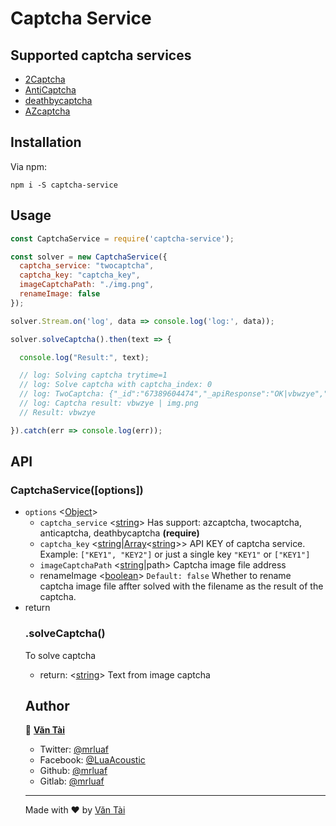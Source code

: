 # Captcha Service

## Supported captcha services
- [2Captcha](https://2captcha.com?from=9511131)
- [AntiCaptcha](http://getcaptchasolution.com/7hyxwizehv)
- [deathbycaptcha](https://www.deathbycaptcha.com)
- [AZcaptcha](https://azcaptcha.com)

## Installation

Via npm:

	npm i -S captcha-service

## Usage

```js
const CaptchaService = require('captcha-service');

const solver = new CaptchaService({
  captcha_service: "twocaptcha",
  captcha_key: "captcha_key",
  imageCaptchaPath: "./img.png",
  renameImage: false
});

solver.Stream.on('log', data => console.log('log:', data));

solver.solveCaptcha().then(text => {

  console.log("Result:", text);

  // log: Solving captcha trytime=1
  // log: Solve captcha with captcha_index: 0
  // log: TwoCaptcha: {"_id":"67389604474","_apiResponse":"OK|vbwzye","_text":"vbwzye"}
  // log: Captcha result: vbwzye | img.png
  // Result: vbwzye

}).catch(err => console.log(err));
```

## API
### CaptchaService([options])
- `options` <[Object]>
  - `captcha_service` <[string]> Has support: azcaptcha, twocaptcha, anticaptcha, deathbycaptcha **(require)**
  - `captcha_key` <[string]|[Array]<[string]>> API KEY of captcha service. Example: `["KEY1", "KEY2"]` or just a single key `"KEY1"` or `["KEY1"]`
  - `imageCaptchaPath` <[string]|path> Captcha image file address
  - renameImage <[boolean]> `Default: false` Whether to rename captcha image file affter solved with the filename as the result of the captcha.
- return <Object>

### .solveCaptcha()
To solve captcha
- return: <[string]> Text from image captcha

## Author

👤 **[Văn Tài](https://nguyenvantai.vn)**

- Twitter: [@mrluaf](https://twitter.com/mrluaf)
- Facebook: [@LuaAcoustic](https://www.facebook.com/LuaAcoustic)
- Github: [@mrluaf](https://github.com/mrluaf)
- Gitlab: [@mrluaf](https://gitlab.com/mrluaf)

---

Made with ❤️ by [Văn Tài](https://nguyenvantai.vn)

[axnode]: #accessibilitysnapshotoptions 'AXNode'
[accessibility]: #class-accessibility 'Accessibility'
[array]: https://developer.mozilla.org/en-US/docs/Web/JavaScript/Reference/Global_Objects/Array 'Array'
[body]: #class-body 'Body'
[browsercontext]: #class-browsercontext 'BrowserContext'
[browserfetcher]: #class-browserfetcher 'BrowserFetcher'
[browser]: #class-browser 'Browser'
[buffer]: https://nodejs.org/api/buffer.html#buffer_class_buffer 'Buffer'
[cdpsession]: #class-cdpsession 'CDPSession'
[childprocess]: https://nodejs.org/api/child_process.html 'ChildProcess'
[connectiontransport]: ../src/WebSocketTransport.js 'ConnectionTransport'
[consolemessage]: #class-consolemessage 'ConsoleMessage'
[coverage]: #class-coverage 'Coverage'
[dialog]: #class-dialog 'Dialog'
[elementhandle]: #class-elementhandle 'ElementHandle'
[element]: https://developer.mozilla.org/en-US/docs/Web/API/element 'Element'
[error]: https://nodejs.org/api/errors.html#errors_class_error 'Error'
[executioncontext]: #class-executioncontext 'ExecutionContext'
[filechooser]: #class-filechooser 'FileChooser'
[frame]: #class-frame 'Frame'
[jshandle]: #class-jshandle 'JSHandle'
[keyboard]: #class-keyboard 'Keyboard'
[map]: https://developer.mozilla.org/en-US/docs/Web/JavaScript/Reference/Global_Objects/Map 'Map'
[mouse]: #class-mouse 'Mouse'
[object]: https://developer.mozilla.org/en-US/docs/Web/JavaScript/Reference/Global_Objects/Object 'Object'
[page]: #class-page 'Page'
[promise]: https://developer.mozilla.org/en-US/docs/Web/JavaScript/Reference/Global_Objects/Promise 'Promise'
[httprequest]: #class-httprequest 'HTTPRequest'
[httpresponse]: #class-httpresponse 'HTTPResponse'
[securitydetails]: #class-securitydetails 'SecurityDetails'
[serializable]: https://developer.mozilla.org/en-US/docs/Web/JavaScript/Reference/Global_Objects/JSON/stringify#Description 'Serializable'
[target]: #class-target 'Target'
[timeouterror]: #class-timeouterror 'TimeoutError'
[touchscreen]: #class-touchscreen 'Touchscreen'
[tracing]: #class-tracing 'Tracing'
[uievent.detail]: https://developer.mozilla.org/en-US/docs/Web/API/UIEvent/detail 'UIEvent.detail'
[uskeyboardlayout]: ../src/common/USKeyboardLayout.ts 'USKeyboardLayout'
[unixtime]: https://en.wikipedia.org/wiki/Unix_time 'Unix Time'
[webworker]: #class-webworker 'Worker'
[boolean]: https://developer.mozilla.org/en-US/docs/Web/JavaScript/Data_structures#Boolean_type 'Boolean'
[function]: https://developer.mozilla.org/en-US/docs/Web/JavaScript/Reference/Global_Objects/Function 'Function'
[iterator]: https://developer.mozilla.org/en-US/docs/Web/JavaScript/Reference/Iteration_protocols 'Iterator'
[number]: https://developer.mozilla.org/en-US/docs/Web/JavaScript/Data_structures#Number_type 'Number'
[origin]: https://developer.mozilla.org/en-US/docs/Glossary/Origin 'Origin'
[selector]: https://developer.mozilla.org/en-US/docs/Web/CSS/CSS_Selectors 'selector'
[stream.readable]: https://nodejs.org/api/stream.html#stream_class_stream_readable 'stream.Readable'
[string]: https://developer.mozilla.org/en-US/docs/Web/JavaScript/Data_structures#String_type 'String'
[symbol]: https://developer.mozilla.org/en-US/docs/Web/JavaScript/Data_structures#Symbol_type 'Symbol'
[xpath]: https://developer.mozilla.org/en-US/docs/Web/XPath 'xpath'
[customqueryhandler]: #interface-customqueryhandler 'CustomQueryHandler'